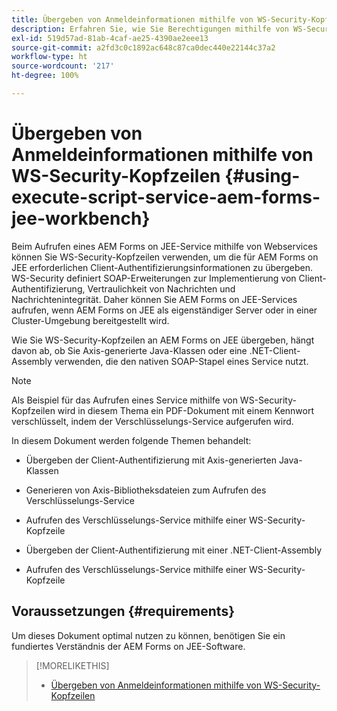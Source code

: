 ```yaml
---
title: Übergeben von Anmeldeinformationen mithilfe von WS-Security-Kopfzeilen
description: Erfahren Sie, wie Sie Berechtigungen mithilfe von WS-Security-Headern übergeben.
exl-id: 519d57ad-81ab-4caf-ae25-4390ae2eee13
source-git-commit: a2fd3c0c1892ac648c87ca0dec440e22144c37a2
workflow-type: ht
source-wordcount: '217'
ht-degree: 100%

---
```


# Übergeben von Anmeldeinformationen mithilfe von WS-Security-Kopfzeilen {#using-execute-script-service-aem-forms-jee-workbench}

Beim Aufrufen eines AEM Forms on JEE-Service mithilfe von Webservices können Sie WS-Security-Kopfzeilen verwenden, um die für AEM Forms on JEE erforderlichen Client-Authentifizierungsinformationen zu übergeben. WS-Security definiert SOAP-Erweiterungen zur Implementierung von Client-Authentifizierung, Vertraulichkeit von Nachrichten und Nachrichtenintegrität. Daher können Sie AEM Forms on JEE-Services aufrufen, wenn AEM Forms on JEE als eigenständiger Server oder in einer Cluster-Umgebung bereitgestellt wird.

Wie Sie WS-Security-Kopfzeilen an AEM Forms on JEE übergeben, hängt davon ab, ob Sie Axis-generierte Java-Klassen oder eine .NET-Client-Assembly verwenden, die den nativen SOAP-Stapel eines Service nutzt.

>[!NOTE]
>
>Als Beispiel für das Aufrufen eines Service mithilfe von WS-Security-Kopfzeilen wird in diesem Thema ein PDF-Dokument mit einem Kennwort verschlüsselt, indem der Verschlüsselungs-Service aufgerufen wird.

In diesem Dokument werden folgende Themen behandelt:

* Übergeben der Client-Authentifizierung mit Axis-generierten Java-Klassen

* Generieren von Axis-Bibliotheksdateien zum Aufrufen des Verschlüsselungs-Service

* Aufrufen des Verschlüsselungs-Service mithilfe einer WS-Security-Kopfzeile

* Übergeben der Client-Authentifizierung mit einer .NET-Client-Assembly

* Aufrufen des Verschlüsselungs-Service mithilfe einer WS-Security-Kopfzeile


## Voraussetzungen {#requirements}

Um dieses Dokument optimal nutzen zu können, benötigen Sie ein fundiertes Verständnis der AEM Forms on JEE-Software.

>[!MORELIKETHIS]
>
>* [Übergeben von Anmeldeinformationen mithilfe von WS-Security-Kopfzeilen](assets/passing-credentials-using-ws-security-headers.pdf)

